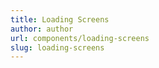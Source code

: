 ```yaml
---
title: Loading Screens
author: author
url: components/loading-screens
slug: loading-screens
---
```

